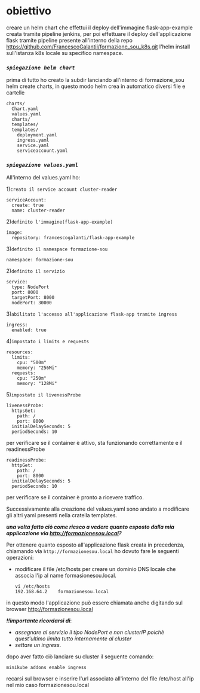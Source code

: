 # obiettivo
creare un helm chart che effettui il deploy dell'immagine flask-app-example creata tramite pipeline jenkins, per poi effettuare il deploy dell'applicazione flask tramite pipeline presente all'interno della repo https://github.com/FrancescoGalantii/formazione_sou_k8s.git
l'helm install sull'istanza k8s locale su specifico namespace.

### *`spiegazione helm chart`*
prima di tutto ho creato la subdir lanciando all'interno di formazione_sou helm create charts, in questo modo helm crea in automatico
diversi file e cartelle

    charts/
      Chart.yaml
      values.yaml
      charts/
      templates/
      templates/
        deployment.yaml
        ingress.yaml
        service.yaml
        serviceaccount.yaml

### *`spiegazione values.yaml`*
All'interno del values.yaml ho:

1)`creato il service account cluster-reader`

    serviceAccount:
      create: true
      name: cluster-reader
2)`definito l'immagine(flask-app-example)` 

    image:
      repository: francescogalanti/flask-app-example 
3)`definito il namespace formazione-sou`

    namespace: formazione-sou
2)`definito il servizio` 

    service:
      type: NodePort
      port: 8000
      targetPort: 8000
      nodePort: 30000 

3)`abilitato l'accesso all'applicazione flask-app tramite ingress`

    ingress:
      enabled: true

4)`impostato i limits e requests`

    resources:
      limits:                             
        cpu: "500m"                        
        memory: "256Mi"                    
      requests:                            
        cpu: "250m"                
        memory: "128Mi" 
5)`impostato il livenessProbe`

    livenessProbe:
      httpsGet:
        path: /
        port: 8000
      initialDelaySeconds: 5
      periodSeconds: 10
per verificare se il container è attivo, sta funzionando correttamente
e il readinessProbe

    readinessProbe:
      httpGet:
        path: /
        port: 8000
      initialDelaySeconds: 5
      periodSeconds: 10
per verificare se il container è pronto a ricevere traffico.

Successivamente alla creazione del values.yaml sono andato a modificare gli altri yaml presenti nella cratella templates.

***una volta fatto ciò come riesco a vedere quanto esposto dalla mia applicazione via http://formazionesou.local?***

Per ottenere quanto esposto all'applicazione flask creata in precedenza, chiamando via `http://formazionesou.local` ho dovuto fare le seguenti operazioni:

- modificare il file /etc/hosts per creare un dominio DNS locale che associa l'ip al name formasionesou.local.

      vi /etc/hosts
      192.168.64.2    formazionesou.local
in questo modo l'applicazione può essere chiamata anche digitando sul browser http://formazionesou.local

***!!importante ricordarsi di***:

- *assegnare al servizio il tipo NodePort e non clusterIP poichè quest'ultimo limita tutto internamente al cluster*
- *settare un ingress*.

dopo aver fatto ciò lanciare su cluster il seguente comando:

    minikube addons enable ingress
recarsi sul browser e inserire l'url associato all'interno del file /etc/host all'ip nel mio caso formazionesou.local




